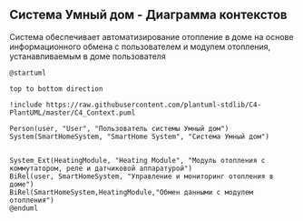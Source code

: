 ## Система Умный дом - Диаграмма контекстов

Система обеспечивает автоматизирование отопление в доме на основе информационного обмена с пользователем и модулем отопления, устанавливаемым в доме пользователя

```puml
@startuml

top to bottom direction

!include https://raw.githubusercontent.com/plantuml-stdlib/C4-PlantUML/master/C4_Context.puml

Person(user, "User", "Пользователь системы Умный дом")
System(SmartHomeSystem, "SmartHome System", "Система Умный дом")


System_Ext(HeatingModule, "Heating Module", "Модуль отопления с коммутатором, реле и датчиковой аппаратурой")
BiRel(user, SmartHomeSystem, "Управление и мониторинг отопления в доме")
BiRel(SmartHomeSystem,HeatingModule,"Обмен данными с модулем отопления")
@enduml
``` 